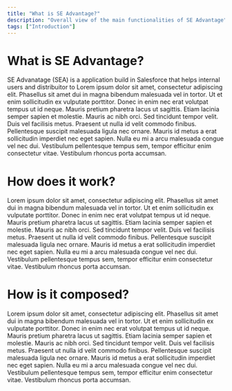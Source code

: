 ```yaml
---
title: "What is SE Advantage?"
description: "Overall view of the main functionalities of SE Advantage"
tags: ["Introduction"]
---
```


# What is SE Advantage?

SE Advanatage (SEA) is a application build in Salesforce that helps internal users and distribuitor to Lorem ipsum dolor sit amet, consectetur adipiscing elit. Phasellus sit amet dui in magna bibendum malesuada vel in tortor. Ut et enim sollicitudin ex vulputate porttitor. Donec in enim nec erat volutpat tempus ut id neque. Mauris pretium pharetra lacus ut sagittis. Etiam lacinia semper sapien et molestie. Mauris ac nibh orci. Sed tincidunt tempor velit. Duis vel facilisis metus. Praesent ut nulla id velit commodo finibus. Pellentesque suscipit malesuada ligula nec ornare. Mauris id metus a erat sollicitudin imperdiet nec eget sapien. Nulla eu mi a arcu malesuada congue vel nec dui. Vestibulum pellentesque tempus sem, tempor efficitur enim consectetur vitae. Vestibulum rhoncus porta accumsan.

# How does it work?

Lorem ipsum dolor sit amet, consectetur adipiscing elit. Phasellus sit amet dui in magna bibendum malesuada vel in tortor. Ut et enim sollicitudin ex vulputate porttitor. Donec in enim nec erat volutpat tempus ut id neque. Mauris pretium pharetra lacus ut sagittis. Etiam lacinia semper sapien et molestie. Mauris ac nibh orci. Sed tincidunt tempor velit. Duis vel facilisis metus. Praesent ut nulla id velit commodo finibus. Pellentesque suscipit malesuada ligula nec ornare. Mauris id metus a erat sollicitudin imperdiet nec eget sapien. Nulla eu mi a arcu malesuada congue vel nec dui. Vestibulum pellentesque tempus sem, tempor efficitur enim consectetur vitae. Vestibulum rhoncus porta accumsan.

# How is it composed?

Lorem ipsum dolor sit amet, consectetur adipiscing elit. Phasellus sit amet dui in magna bibendum malesuada vel in tortor. Ut et enim sollicitudin ex vulputate porttitor. Donec in enim nec erat volutpat tempus ut id neque. Mauris pretium pharetra lacus ut sagittis. Etiam lacinia semper sapien et molestie. Mauris ac nibh orci. Sed tincidunt tempor velit. Duis vel facilisis metus. Praesent ut nulla id velit commodo finibus. Pellentesque suscipit malesuada ligula nec ornare. Mauris id metus a erat sollicitudin imperdiet nec eget sapien. Nulla eu mi a arcu malesuada congue vel nec dui. Vestibulum pellentesque tempus sem, tempor efficitur enim consectetur vitae. Vestibulum rhoncus porta accumsan.
